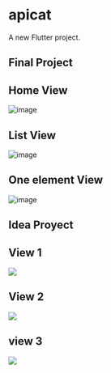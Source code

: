# apicat

A new Flutter project.

## Final Project

## Home View
![image](https://github.com/user-attachments/assets/d69e4fd0-cc75-4bf5-a832-7df9e28d686c)

## List View
![image](https://github.com/user-attachments/assets/3eca782d-98ff-4d93-861e-9545f1eb43de)

## One element View

![image](https://github.com/user-attachments/assets/07402186-b8aa-4f27-933c-63d10e02c291)



## Idea Proyect

## View 1
![](https://i.pinimg.com/736x/79/0e/c7/790ec729b9cda07912fa7ea98932f39a.jpg)

## View 2
![](https://i.pinimg.com/736x/40/cd/45/40cd45bb55e964d768d3a6af22f66e34.jpg)

## view 3
![](https://i.pinimg.com/736x/9b/5d/3e/9b5d3e392bdb060564b2eb9a9ffae536.jpg)
